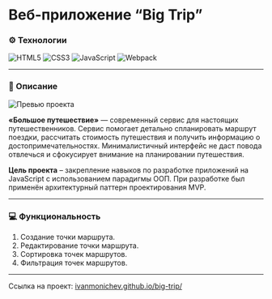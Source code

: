 # Веб-приложение “Big Trip”

### ⚙️ Технологии

![HTML5](https://img.shields.io/badge/html5-%23E34F26.svg?style=for-the-badge&logo=html5&logoColor=white)
![CSS3](https://img.shields.io/badge/css3-%231572B6.svg?style=for-the-badge&logo=css3&logoColor=white)
![JavaScript](https://img.shields.io/badge/javascript-%23323330.svg?style=for-the-badge&logo=javascript&logoColor=%23F7DF1E)
![Webpack](https://img.shields.io/badge/webpack-%238DD6F9.svg?style=for-the-badge&logo=webpack&logoColor=black)

---

### 📄 Описание

![Превью проекта](https://up.htmlacademy.ru/assets/intensives/lite-javascript-2/2/projects/big-trip/image.png?v=202302100229)

**«Большое путешествие»** — современный сервис для настоящих путешественников. Сервис помогает детально спланировать маршрут поездки, рассчитать стоимость путешествия и получить информацию о достопримечательностях. Минималистичный интерфейс не даст повода отвлечься и сфокусирует внимание на планировании путешествия.

**Цель проекта** – закрепление навыков по разработке приложений на JavaScript с использованием парадигмы ООП. При разработке был применён архитектурный паттерн проектирования MVP.

---

### 💻 Функциональность

1. Создание точки маршрута.
2. Редактирование точки маршрута.
3. Сортировка точек маршрутов.
4. Фильтрация точек маршрутов.

---
Ссылка на проект: [ivanmonichev.github.io/big-trip/](https://ivanmonichev.github.io/big-trip/)
